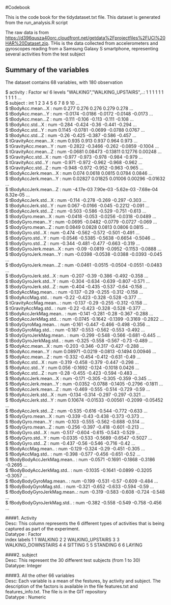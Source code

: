 #Codebook

This is the code book for the tidydataset.txt file. This dataset is generated from the run_analysis.R script

The raw data is from https://d396qusza40orc.cloudfront.net/getdata%2Fprojectfiles%2FUCI%20HAR%20Dataset.zip. THis is the data collected from accelerometers and gyroscopes reading from a Samsung Galaxy S smartphone, representing several activities from the test subject


## Summary of the variables
The dataset contains 68 variables, with 180 observation

 $ activity                   : Factor w/ 6 levels "WALKING","WALKING_UPSTAIRS",..: 1 1 1 1 1 1 1 1 1 1 ...  
 $ subject                    : int  1 2 3 4 5 6 7 8 9 10 ...  
 $ tBodyAcc.mean...X          : num  0.277 0.276 0.276 0.279 0.278 ...  
 $ tBodyAcc.mean...Y          : num  -0.0174 -0.0186 -0.0172 -0.0148 -0.0173 ...  
 $ tBodyAcc.mean...Z          : num  -0.111 -0.106 -0.113 -0.111 -0.108 ...  
 $ tBodyAcc.std...X           : num  -0.284 -0.424 -0.36 -0.441 -0.294 ...  
 $ tBodyAcc.std...Y           : num  0.1145 -0.0781 -0.0699 -0.0788 0.0767 ...  
 $ tBodyAcc.std...Z           : num  -0.26 -0.425 -0.387 -0.586 -0.457 ...  
 $ tGravityAcc.mean...X       : num  0.935 0.913 0.937 0.964 0.973 ...  
 $ tGravityAcc.mean...Y       : num  -0.2822 -0.3466 -0.262 -0.0859 -0.1004 ...  
 $ tGravityAcc.mean...Z       : num  -0.0681 0.08473 -0.13811 0.12776 0.00248 ...  
 $ tGravityAcc.std...X        : num  -0.977 -0.973 -0.978 -0.984 -0.979 ...  
 $ tGravityAcc.std...Y        : num  -0.971 -0.972 -0.962 -0.968 -0.962 ...  
 $ tGravityAcc.std...Z        : num  -0.948 -0.972 -0.952 -0.963 -0.965 ...  
 $ tBodyAccJerk.mean...X      : num  0.074 0.0618 0.0815 0.0784 0.0846 ...  
 $ tBodyAccJerk.mean...Y      : num  0.02827 0.01825 0.01006 0.00296 -0.01632 ...  
 $ tBodyAccJerk.mean...Z      : num  -4.17e-03 7.90e-03 -5.62e-03 -7.68e-04 8.32e-05 ...  
 $ tBodyAccJerk.std...X       : num  -0.114 -0.278 -0.269 -0.297 -0.303 ...  
 $ tBodyAccJerk.std...Y       : num  0.067 -0.0166 -0.045 -0.2212 -0.091 ...  
 $ tBodyAccJerk.std...Z       : num  -0.503 -0.586 -0.529 -0.751 -0.613 ...  
 $ tBodyGyro.mean...X         : num  -0.0418 -0.053 -0.0256 -0.0318 -0.0489 ...  
 $ tBodyGyro.mean...Y         : num  -0.0695 -0.0482 -0.0779 -0.0727 -0.069 ...  
 $ tBodyGyro.mean...Z         : num  0.0849 0.0828 0.0813 0.0806 0.0815 ...  
 $ tBodyGyro.std...X          : num  -0.474 -0.562 -0.572 -0.501 -0.491 ...  
 $ tBodyGyro.std...Y          : num  -0.0546 -0.5385 -0.5638 -0.6654 -0.5046 ...  
 $ tBodyGyro.std...Z          : num  -0.344 -0.481 -0.477 -0.663 -0.319 ...  
 $ tBodyGyroJerk.mean...X     : num  -0.09 -0.0819 -0.0952 -0.1153 -0.0888 ...  
 $ tBodyGyroJerk.mean...Y     : num  -0.0398 -0.0538 -0.0388 -0.0393 -0.045 ...  
 $ tBodyGyroJerk.mean...Z     : num  -0.0461 -0.0515 -0.0504 -0.0551 -0.0483 ...  
 $ tBodyGyroJerk.std...X      : num  -0.207 -0.39 -0.386 -0.492 -0.358 ...  
 $ tBodyGyroJerk.std...Y      : num  -0.304 -0.634 -0.639 -0.807 -0.571 ...  
 $ tBodyGyroJerk.std...Z      : num  -0.404 -0.435 -0.537 -0.64 -0.158 ...  
 $ tBodyAccMag.mean..         : num  -0.137 -0.29 -0.255 -0.312 -0.158 ...  
 $ tBodyAccMag.std..          : num  -0.22 -0.423 -0.328 -0.528 -0.377 ...  
 $ tGravityAccMag.mean..      : num  -0.137 -0.29 -0.255 -0.312 -0.158 ...  
 $ tGravityAccMag.std..       : num  -0.22 -0.423 -0.328 -0.528 -0.377 ...  
 $ tBodyAccJerkMag.mean..     : num  -0.141 -0.281 -0.28 -0.367 -0.288 ...  
 $ tBodyAccJerkMag.std..      : num  -0.0745 -0.1642 -0.1399 -0.3169 -0.2822 ...  
 $ tBodyGyroMag.mean..        : num  -0.161 -0.447 -0.466 -0.498 -0.356 ...  
 $ tBodyGyroMag.std..         : num  -0.187 -0.553 -0.562 -0.553 -0.492 ...  
 $ tBodyGyroJerkMag.mean..    : num  -0.299 -0.548 -0.566 -0.681 -0.445 ...  
 $ tBodyGyroJerkMag.std..     : num  -0.325 -0.558 -0.567 -0.73 -0.489 ...  
 $ fBodyAcc.mean...X          : num  -0.203 -0.346 -0.317 -0.427 -0.288 ...  
 $ fBodyAcc.mean...Y          : num  0.08971 -0.0219 -0.0813 -0.1494 0.00946 ...  
 $ fBodyAcc.mean...Z          : num  -0.332 -0.454 -0.412 -0.631 -0.49 ...  
 $ fBodyAcc.std...X           : num  -0.319 -0.458 -0.379 -0.447 -0.298 ...  
 $ fBodyAcc.std...Y           : num  0.056 -0.1692 -0.124 -0.1018 0.0426 ...  
 $ fBodyAcc.std...Z           : num  -0.28 -0.455 -0.423 -0.594 -0.483 ...  
 $ fBodyAccJerk.mean...X      : num  -0.171 -0.305 -0.305 -0.359 -0.345 ...  
 $ fBodyAccJerk.mean...Y      : num  -0.0352 -0.0788 -0.1405 -0.2796 -0.1811 ...  
 $ fBodyAccJerk.mean...Z      : num  -0.469 -0.555 -0.514 -0.729 -0.59 ...  
 $ fBodyAccJerk.std...X       : num  -0.134 -0.314 -0.297 -0.297 -0.321 ...  
 $ fBodyAccJerk.std...Y       : num  0.10674 -0.01533 -0.00561 -0.2099 -0.05452 ...  
 $ fBodyAccJerk.std...Z       : num  -0.535 -0.616 -0.544 -0.772 -0.633 ...  
 $ fBodyGyro.mean...X         : num  -0.339 -0.43 -0.438 -0.373 -0.373 ...  
 $ fBodyGyro.mean...Y         : num  -0.103 -0.555 -0.562 -0.688 -0.514 ...  
 $ fBodyGyro.mean...Z         : num  -0.256 -0.397 -0.418 -0.601 -0.213 ...  
 $ fBodyGyro.std...X          : num  -0.517 -0.604 -0.615 -0.543 -0.529 ...  
 $ fBodyGyro.std...Y          : num  -0.0335 -0.533 -0.5689 -0.6547 -0.5027 ...  
 $ fBodyGyro.std...Z          : num  -0.437 -0.56 -0.546 -0.716 -0.42 ...  
 $ fBodyAccMag.mean..         : num  -0.129 -0.324 -0.29 -0.451 -0.305 ...  
 $ fBodyAccMag.std..          : num  -0.398 -0.577 -0.456 -0.651 -0.52 ...  
 $ fBodyBodyAccJerkMag.mean.. : num  -0.0571 -0.1691 -0.1868 -0.3186 -0.2695 ...  
 $ fBodyBodyAccJerkMag.std..  : num  -0.1035 -0.1641 -0.0899 -0.3205 -0.3057 ...  
 $ fBodyBodyGyroMag.mean..    : num  -0.199 -0.531 -0.57 -0.609 -0.484 ...  
 $ fBodyBodyGyroMag.std..     : num  -0.321 -0.652 -0.633 -0.594 -0.59 ...  
 $ fBodyBodyGyroJerkMag.mean..: num  -0.319 -0.583 -0.608 -0.724 -0.548 ...  
 $ fBodyBodyGyroJerkMag.std.. : num  -0.382 -0.558 -0.549 -0.758 -0.456 ...  
 
 
####1. Activity  
Desc: This column represents the 6 different types of activities that is being captured as part of the experiment.   
Datatype : Factor  
index             labels
1     1            WALKING
2     2   WALKING_UPSTAIRS
3     3 WALKING_DOWNSTAIRS
4     4            SITTING
5     5           STANDING
6     6             LAYING

####2. subject  
Desc: This represent the 30 different test subjects (from 1 to 30)  
Datatype: Integer  

####3. All the other 66 variables  
Desc: Each variable is a mean of the festures, by activity and subject. The description of the factors is available in the file features.txt and features_info.txt. The file is in the GIT repository  
Datatype : Numeric  

